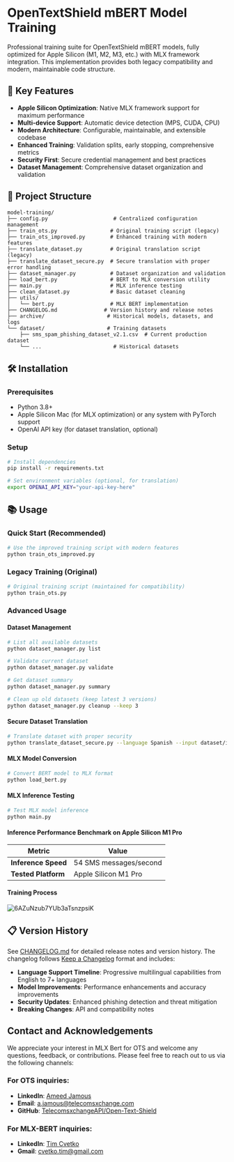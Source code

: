 # OpenTextShield mBERT Model Training

Professional training suite for OpenTextShield mBERT models, fully optimized for Apple Silicon (M1, M2, M3, etc.) with MLX framework integration. This implementation provides both legacy compatibility and modern, maintainable code structure.

## 🚀 Key Features

- **Apple Silicon Optimization**: Native MLX framework support for maximum performance
- **Multi-device Support**: Automatic device detection (MPS, CUDA, CPU)
- **Modern Architecture**: Configurable, maintainable, and extensible codebase
- **Enhanced Training**: Validation splits, early stopping, comprehensive metrics
- **Security First**: Secure credential management and best practices
- **Dataset Management**: Comprehensive dataset organization and validation

## 📁 Project Structure

```
model-training/
├── config.py                     # Centralized configuration management
├── train_ots.py                 # Original training script (legacy)
├── train_ots_improved.py        # Enhanced training with modern features
├── translate_dataset.py         # Original translation script (legacy)
├── translate_dataset_secure.py  # Secure translation with proper error handling
├── dataset_manager.py           # Dataset organization and validation
├── load_bert.py                 # BERT to MLX conversion utility
├── main.py                      # MLX inference testing
├── clean_dataset.py             # Basic dataset cleaning
├── utils/
│   └── bert.py                  # MLX BERT implementation
├── CHANGELOG.md               # Version history and release notes
├── archive/                    # Historical models, datasets, and logs
└── dataset/                    # Training datasets
    ├── sms_spam_phishing_dataset_v2.1.csv  # Current production dataset
    └── ...                       # Historical datasets
```

## 🛠 Installation

### Prerequisites
- Python 3.8+
- Apple Silicon Mac (for MLX optimization) or any system with PyTorch support
- OpenAI API key (for dataset translation, optional)

### Setup
```bash
# Install dependencies
pip install -r requirements.txt

# Set environment variables (optional, for translation)
export OPENAI_API_KEY="your-api-key-here"
```

## 📚 Usage

### Quick Start (Recommended)
```bash
# Use the improved training script with modern features
python train_ots_improved.py
```

### Legacy Training (Original)
```bash
# Original training script (maintained for compatibility)
python train_ots.py
```

### Advanced Usage

#### Dataset Management
```bash
# List all available datasets
python dataset_manager.py list

# Validate current dataset
python dataset_manager.py validate

# Get dataset summary
python dataset_manager.py summary

# Clean up old datasets (keep latest 3 versions)
python dataset_manager.py cleanup --keep 3
```

#### Secure Dataset Translation
```bash
# Translate dataset with proper security
python translate_dataset_secure.py --language Spanish --input dataset/input.csv --output dataset/output.csv
```

#### MLX Model Conversion
```bash
# Convert BERT model to MLX format
python load_bert.py
```

#### MLX Inference Testing
```bash
# Test MLX model inference
python main.py
```

#### Inference Performance Benchmark on Apple Silicon M1 Pro

| Metric                        | Value                   |
|-------------------------------|-------------------------|
| **Inference Speed**           | 54 SMS messages/second  |
| **Tested Platform**           | Apple Silicon M1 Pro    |





#### Training Process

![6AZuNzub7YUb3aTsnzpsiK](https://github.com/TelecomsXChangeAPi/OpenTextShield/assets/19316784/bbce8f96-b3b3-4beb-9e78-417b47a09e15)


## 📋 Version History

See [CHANGELOG.md](./CHANGELOG.md) for detailed release notes and version history. The changelog follows [Keep a Changelog](https://keepachangelog.com/) format and includes:

- **Language Support Timeline**: Progressive multilingual capabilities from English to 7+ languages
- **Model Improvements**: Performance enhancements and accuracy improvements
- **Security Updates**: Enhanced phishing detection and threat mitigation
- **Breaking Changes**: API and compatibility notes

## Contact and Acknowledgements

We appreciate your interest in MLX Bert for OTS and welcome any questions, feedback, or contributions. Please feel free to reach out to us via the following channels:

### For OTS inquiries:
- **LinkedIn**: [Ameed Jamous](https://www.linkedin.com/in/ameedjamous/)
- **Email**: [a.jamous@telecomsxchange.com](mailto:a.jamous@telecomsxchange.com)
- **GitHub**: [TelecomsxchangeAPI/Open-Text-Shield](https://github.com/TelecomsxchangeAPI/Open-Text-Shield)

### For MLX-BERT inquiries:
- **LinkedIn**: [Tim Cvetko](https://www.linkedin.com/in/tim-cvetko-32842a1a6/)
- **Gmail**: [cvetko.tim@gmail.com](mailto:cvetko.tim@gmail.com)
